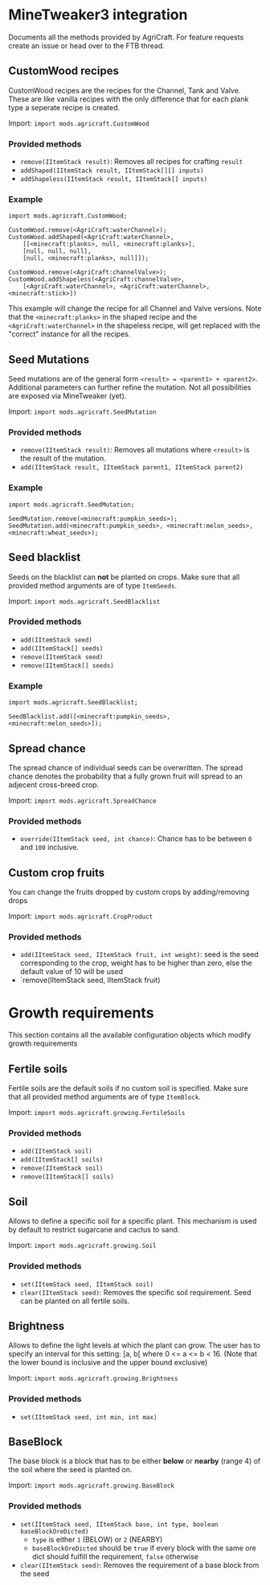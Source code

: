 # MineTweaker3 integration

Documents all the methods provided by AgriCraft. For feature requests create an issue or head over to the FTB thread.


## CustomWood recipes

CustomWood recipes are the recipes for the Channel, Tank and Valve. These are like vanilla recipes with the only difference that for each plank type a seperate recipe is created.

Import: `import mods.agricraft.CustomWood`

### Provided methods 

- `remove(IItemStack result)`: Removes all recipes for crafting `result`
- `addShaped(IItemStack result, IItemStack[][] inputs)`
- `addShapeless(IItemStack result, IItemStack[] inputs)`

### Example

    import mods.agricraft.CustomWood;

    CustomWood.remove(<AgriCraft:waterChannel>);
    CustomWood.addShaped(<AgriCraft:waterChannel>,
        [[<minecraft:planks>, null, <minecraft:planks>],
        [null, null, null],
        [null, <minecraft:planks>, null]]);

    CustomWood.remove(<AgriCraft:channelValve>);
    CustomWood.addShapeless(<AgriCraft:channelValve>,
        [<AgriCraft:waterChannel>, <AgriCraft:waterChannel>, <minecraft:stick>])

This example will change the recipe for all Channel and Valve versions. Note that the `<minecraft:planks>` in the shaped recipe and the `<AgriCraft:waterChannel>` in the shapeless recipe, will get replaced with the "correct" instance for all the recipes.

## Seed Mutations

Seed mutations are of the general form `<result> = <parent1> + <parent2>`. Additional parameters can further refine the mutation. Not all possibilities are exposed via MineTweaker (yet).

Import: `import mods.agricraft.SeedMutation`

### Provided methods

- `remove(IItemStack result)`: Removes all mutations where `<result>` is the result of the mutation.
- `add(IItemStack result, IItemStack parent1, IItemStack parent2)`

### Example

    import mods.agricraft.SeedMutation;

    SeedMutation.remove(<minecraft:pumpkin_seeds>);
    SeedMutation.add(<minecraft:pumpkin_seeds>, <minecraft:melon_seeds>, <minecraft:wheat_seeds>);


## Seed blacklist

Seeds on the blacklist can **not** be planted on crops. Make sure that all provided method arguments 
are of type `ItemSeeds`.

Import: `import mods.agricraft.SeedBlacklist`

### Provided methods

- `add(IItemStack seed)`
- `add(IItemStack[] seeds)`
- `remove(IItemStack seed)`
- `remove(IItemStack[] seeds)`

### Example

    import mods.agricraft.SeedBlacklist;

    SeedBlacklist.add([<minecraft:pumpkin_seeds>, <minecraft:melon_seeds>]);

## Spread chance

The spread chance of individual seeds can be overwritten. The spread chance denotes the probability that a fully grown fruit will spread to an adjecent cross-breed crop.

Import: `import mods.agricraft.SpreadChance`

### Provided methods

- `override(IItemStack seed, int chance)`: Chance has to be between `0` and `100` inclusive.


## Custom crop fruits

You can change the fruits dropped by custom crops by adding/removing drops

Import: `import mods.agricraft.CropProduct`

### Provided methods

- `add(IItemStack seed, IItemStack fruit, int weight)`: seed is the seed corresponding to the crop, weight has to be higher than zero, else the default value of 10 will be used
- `remove(IItemStack seed, IItemStack fruit)

# Growth requirements

This section contains all the available configuration objects which modify growth requirements

## Fertile soils

Fertile soils are the default soils if no custom soil is specified. Make sure that all provided
method arguments are of type `ItemBlock`.

Import: `import mods.agricraft.growing.FertileSoils`

### Provided methods

- `add(IItemStack soil)`
- `add(IItemStack[] soils)`
- `remove(IItemStack soil)`
- `remove(IItemStack[] soils)`


## Soil

Allows to define a specific soil for a specific plant. This mechanism is used by default to restrict sugarcane and cactus to sand.

Import: `import mods.agricraft.growing.Soil`

### Provided methods

- `set(IItemStack seed, IItemStack soil)`
- `clear(IItemStack seed)`: Removes the specific soil requirement. Seed can be planted on all fertile soils.


## Brightness

Allows to define the light levels at which the plant can grow. The user has to specify an interval for this setting: [a, b[ where 0 <= a <= b < 16. (Note that the lower bound is inclusive and the upper bound exclusive)

Import: `import mods.agricraft.growing.Brightness`

### Provided methods

- `set(IItemStack seed, int min, int max)`


## BaseBlock

The base block is a block that has to be either **below** or **nearby** (range 4) of the soil where the seed is planted on.

Import: `import mods.agricraft.growing.BaseBlock`

### Provided methods

- `set(IItemStack seed, IItemStack base, int type, boolean baseBlockOreDicted)`
    - `type` is either `1` (BELOW) or `2` (NEARBY)
    - `baseBlockOreDicted` should be `true` if every block with the same ore dict should fulfill the requirement, `false` otherwise
- `clear(IItemStack seed)`: Removes the requirement of a base block from the seed